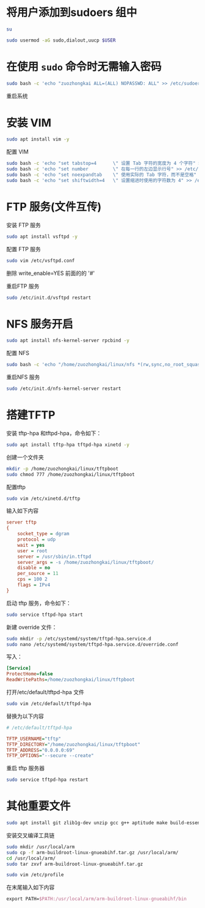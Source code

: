 # 将用户添加到sudoers 组中

```bash
su
```

```bash
sudo usermod -aG sudo,dialout,uucp $USER
```

# 在使用 `sudo` 命令时无需输入密码

```bash
sudo bash -c 'echo "zuozhongkai ALL=(ALL) NOPASSWD: ALL" >> /etc/sudoers'
```

重启系统

# 安装 VIM

```bash
sudo apt install vim -y
```

配置 VIM

```bash
sudo bash -c 'echo "set tabstop=4      \" 设置 Tab 字符的宽度为 4 个字符" >> /etc/vim/vimrc'
sudo bash -c 'echo "set number         \" 在每一行的左边显示行号" >> /etc/vim/vimrc'
sudo bash -c 'echo "set noexpandtab    \" 使用实际的 Tab 字符，而不是空格" >> /etc/vim/vimrc'
sudo bash -c 'echo "set shiftwidth=4   \" 设置缩进时使用的字符数为 4" >> /etc/vim/vimrc'
```

# FTP 服务(文件互传)

安装 FTP 服务

```bash
sudo apt install vsftpd -y
```

配置 FTP 服务

```bash
sudo vim /etc/vsftpd.conf
```

删除 write_enable=YES 前面的的 '#'

重启FTP 服务

```bash
sudo /etc/init.d/vsftpd restart
```

# NFS 服务开启

```bash
sudo apt install nfs-kernel-server rpcbind -y
```

配置 NFS

```bash
sudo bash -c 'echo "/home/zuozhongkai/linux/nfs *(rw,sync,no_root_squash)" >> /etc/exports'
```

重启NFS 服务

```bash
sudo /etc/init.d/nfs-kernel-server restart
```

# 搭建TFTP

安装 tftp-hpa 和tftpd-hpa，命令如下：

```bash
sudo apt install tftp-hpa tftpd-hpa xinetd -y
```

创建一个文件夹

```bash
mkdir -p /home/zuozhongkai/linux/tftpboot
sudo chmod 777 /home/zuozhongkai/linux/tftpboot
```

配置tftp

```bash
sudo vim /etc/xinetd.d/tftp
```

输入如下内容

```ini
server tftp
{
	socket_type = dgram
	protocol = udp
	wait = yes
	user = root
	server = /usr/sbin/in.tftpd
	server_args = -s /home/zuozhongkai/linux/tftpboot/
	disable = no
	per_source = 11
	cps = 100 2
	flags = IPv4
}
```

启动 tftp 服务，命令如下：

```bash
sudo service tftpd-hpa start
```

新建 override 文件：

```bash
sudo mkdir -p /etc/systemd/system/tftpd-hpa.service.d
sudo nano /etc/systemd/system/tftpd-hpa.service.d/override.conf
```

写入：

```ini
[Service]
ProtectHome=false
ReadWritePaths=/home/zuozhongkai/linux/tftpboot
```

打开/etc/default/tftpd-hpa 文件

```bash
sudo vim /etc/default/tftpd-hpa
```

替换为以下内容

```ini
# /etc/default/tftpd-hpa

TFTP_USERNAME="tftp"
TFTP_DIRECTORY="/home/zuozhongkai/linux/tftpboot"
TFTP_ADDRESS="0.0.0.0:69"
TFTP_OPTIONS="--secure --create"
```

重启 tftp 服务器

```bash
sudo service tftpd-hpa restart
```

# 其他重要文件

```bash
sudo apt install git zlib1g-dev unzip gcc g++ aptitude make build-essential libncurses-dev u-boot-tools traceroute openssh-server rsync libacl1-dev bc python3 python3-pip python3-setuptools python3.12-venv gcc-arm-none-eabi bison flex libssl-dev dpkg-dev lzop gcc-arm-linux-gnueabihf g++-arm-linux-gnueabihf -y
```

安装交叉编译工具链

```bash
sudo mkdir /usr/local/arm
sudo cp -f arm-buildroot-linux-gnueabihf.tar.gz /usr/local/arm/
cd /usr/local/arm/
sudo tar zxvf arm-buildroot-linux-gnueabihf.tar.gz
```

```bash
sudo vim /etc/profile
```


在末尾输入如下内容

```tex
export PATH=$PATH:/usr/local/arm/arm-buildroot-linux-gnueabihf/bin
```
